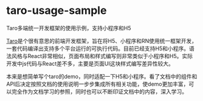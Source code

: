 # taro-usage-sample
Taro多端统一开发框架的使用示例，支持小程序和H5


[Taro](https://github.com/NervJS/taro)是个很有意思的前端开发框架，旨在将H5、小程序和RN使用统一框架开发，一套代码编译出支持多个平台运行的可执行代码。目前已经支持H5和小程序。语法风格与React非常相似，页面布局和样式编写则非常类似于小程序和H5。实际开发中js代码与React差不多，主要是页面UI这块样式编写差异性较大。

本来是想简单写个taro的demo，同时适配一下H5和小程序。看了文档中的组件和API后决定按照文档的使用说明一步步集成所有相关功能，使demo更加丰富，可以完全作为文档学习的参照，同时也可以不断印证文档中的内容，深入学习。

